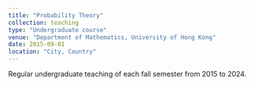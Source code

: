 ```yaml
---
title: "Probability Theory"
collection: teaching
type: "Undergraduate course"
venue: "Department of Mathematics, University of Hong Kong"
date: 2015-09-01
location: "City, Country"
---
```


Regular undergraduate teaching of each fall semester from 2015 to 2024.
